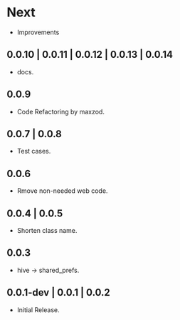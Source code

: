 # Next

* Improvements

## 0.0.10 | 0.0.11 | 0.0.12 | 0.0.13 | 0.0.14

* docs.

## 0.0.9

* Code Refactoring by maxzod.

## 0.0.7 | 0.0.8

* Test cases.

## 0.0.6

* Rmove non-needed web code.

## 0.0.4 | 0.0.5

* Shorten class name.

## 0.0.3

* hive -> shared_prefs.

## 0.0.1-dev | 0.0.1 | 0.0.2

* Initial Release.
